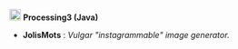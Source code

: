 <img src="https://upload.wikimedia.org/wikipedia/commons/2/2e/Processing_3_logo.png" alt="drawing" width="20"/> **Processing3 (Java)** 
  
   * **JolisMots** : *Vulgar "instagrammable" image generator.*

